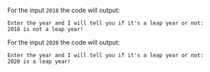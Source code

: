For the input `2018` the code will output:
```text
Enter the year and I will tell you if it's a leap year or not:
2018 is not a leap year!
```

For the input `2020` the code will output:
```text
Enter the year and I will tell you if it's a leap year or not:
2020 is a leap year!
```
